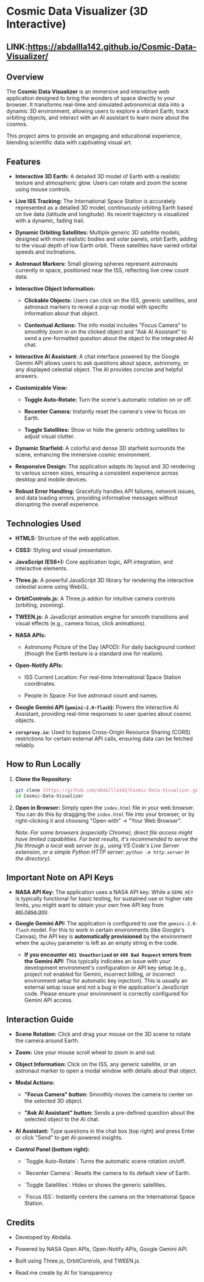 # Cosmic Data Visualizer (3D Interactive)

## LINK:https://abdallla142.github.io/Cosmic-Data-Visualizer/


## Overview

The **Cosmic Data Visualizer** is an immersive and interactive web application designed to bring the wonders of space directly to your browser. It transforms real-time and simulated astronomical data into a dynamic 3D environment, allowing users to explore a vibrant Earth, track orbiting objects, and interact with an AI assistant to learn more about the cosmos.

This project aims to provide an engaging and educational experience, blending scientific data with captivating visual art.

## Features

* **Interactive 3D Earth:** A detailed 3D model of Earth with a realistic texture and atmospheric glow. Users can rotate and zoom the scene using mouse controls.

* **Live ISS Tracking:** The International Space Station is accurately represented as a detailed 3D model, continuously orbiting Earth based on live data (latitude and longitude). Its recent trajectory is visualized with a dynamic, fading trail.

* **Dynamic Orbiting Satellites:** Multiple generic 3D satellite models, designed with more realistic bodies and solar panels, orbit Earth, adding to the visual depth of low Earth orbit. These satellites have varied orbital speeds and inclinations.

* **Astronaut Markers:** Small glowing spheres represent astronauts currently in space, positioned near the ISS, reflecting live crew count data.

* **Interactive Object Information:**

    * **Clickable Objects:** Users can click on the ISS, generic satellites, and astronaut markers to reveal a pop-up modal with specific information about that object.

    * **Contextual Actions:** The info modal includes "Focus Camera" to smoothly zoom in on the clicked object and "Ask AI Assistant" to send a pre-formatted question about the object to the integrated AI chat.

* **Interactive AI Assistant:** A chat interface powered by the Google Gemini API allows users to ask questions about space, astronomy, or any displayed celestial object. The AI provides concise and helpful answers.

* **Customizable View:**

    * **Toggle Auto-Rotate:** Turn the scene's automatic rotation on or off.

    * **Recenter Camera:** Instantly reset the camera's view to focus on Earth.

    * **Toggle Satellites:** Show or hide the generic orbiting satellites to adjust visual clutter.

* **Dynamic Starfield:** A colorful and dense 3D starfield surrounds the scene, enhancing the immersive cosmic environment.

* **Responsive Design:** The application adapts its layout and 3D rendering to various screen sizes, ensuring a consistent experience across desktop and mobile devices.

* **Robust Error Handling:** Gracefully handles API failures, network issues, and data loading errors, providing informative messages without disrupting the overall experience.

## Technologies Used

* **HTML5:** Structure of the web application.

* **CSS3:** Styling and visual presentation.

* **JavaScript (ES6+):** Core application logic, API integration, and interactive elements.

* **Three.js:** A powerful JavaScript 3D library for rendering the interactive celestial scene using WebGL.

* **OrbitControls.js:** A Three.js addon for intuitive camera controls (orbiting, zooming).

* **TWEEN.js:** A JavaScript animation engine for smooth transitions and visual effects (e.g., camera focus, click animations).

* **NASA APIs:**

    * Astronomy Picture of the Day (APOD): For daily background context (though the Earth texture is a standard one for realism).

* **Open-Notify APIs:**

    * ISS Current Location: For real-time International Space Station coordinates.

    * People In Space: For live astronaut count and names.

* **Google Gemini API (`gemini-2.0-flash`):** Powers the interactive AI Assistant, providing real-time responses to user queries about cosmic objects.

* **`corsproxy.io`:** Used to bypass Cross-Origin Resource Sharing (CORS) restrictions for certain external API calls, ensuring data can be fetched reliably.

## How to Run Locally

1.  **Clone the Repository:**
    ```bash
    git clone [https://github.com/abdallla142/Cosmic-Data-Visualizer.git](https://github.com/abdallla142/Cosmic-Data-Visualizer.git)
    cd Cosmic-Data-Visualizer
    ```

2.  **Open in Browser:**
    Simply open the `index.html` file in your web browser. You can do this by dragging the `index.html` file into your browser, or by right-clicking it and choosing "Open with" -> "Your Web Browser".

    *Note: For some browsers (especially Chrome), direct file access might have limited capabilities. For best results, it's recommended to serve the file through a local web server (e.g., using VS Code's Live Server extension, or a simple Python HTTP server: `python -m http.server` in the directory).*

## Important Note on API Keys

* **NASA API Key:** The application uses a NASA API key. While a `DEMO_KEY` is typically functional for basic testing, for sustained use or higher rate limits, you might want to obtain your own free API key from [api.nasa.gov](https://api.nasa.gov/).

* **Google Gemini API:** The application is configured to use the `gemini-2.0-flash` model. For this to work in certain environments (like Google's Canvas), the API key is **automatically provisioned** by the environment when the `apiKey` parameter is left as an empty string in the code.

    * **If you encounter `401 Unauthorized` or `400 Bad Request` errors from the Gemini API:** This typically indicates an issue with your development environment's configuration or API key setup (e.g., project not enabled for Gemini, incorrect billing, or incorrect environment setup for automatic key injection). This is usually an external setup issue and not a bug in the application's JavaScript code. Please ensure your environment is correctly configured for Gemini API access.

## Interaction Guide

* **Scene Rotation:** Click and drag your mouse on the 3D scene to rotate the camera around Earth.

* **Zoom:** Use your mouse scroll wheel to zoom in and out.

* **Object Information:** Click on the ISS, any generic satellite, or an astronaut marker to open a modal window with details about that object.

* **Modal Actions:**

    * **"Focus Camera" button:** Smoothly moves the camera to center on the selected 3D object.

    * **"Ask AI Assistant" button:** Sends a pre-defined question about the selected object to the AI chat.

* **AI Assistant:** Type questions in the chat box (top right) and press Enter or click "Send" to get AI-powered insights.

* **Control Panel (bottom right):**

    * \`Toggle Auto-Rotate\`: Turns the automatic scene rotation on/off.

    * \`Recenter Camera\`: Resets the camera to its default view of Earth.

    * \`Toggle Satellites\`: Hides or shows the generic satellites.

    * \`Focus ISS\`: Instantly centers the camera on the International Space Station.

## Credits

* Developed by Abdalla.

* Powered by NASA Open APIs, Open-Notify APIs, Google Gemini API.

* Built using Three.js, OrbitControls, and TWEEN.js.

* Read.me create by AI for transparency
